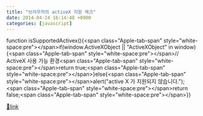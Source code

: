 ```yaml
---
title: "브라우저의 activeX 지원 체크"
date: 2014-04-14 16:14:48 +0900
categories: [javascript]
---
```


function isSupportedActivex(){&lt;span class="Apple-tab-span" style="white-space:pre"&gt;&lt;/span&gt;if(window.ActiveXObject || "ActiveXObject" in window){&lt;span class="Apple-tab-span" style="white-space:pre"&gt;&lt;/span&gt;// ActiveX 사용 가능 환경&lt;span class="Apple-tab-span" style="white-space:pre"&gt;&lt;/span&gt;return true;&lt;span class="Apple-tab-span" style="white-space:pre"&gt;&lt;/span&gt;}else{&lt;span class="Apple-tab-span" style="white-space:pre"&gt;&lt;/span&gt;alert("active X 가 지원되지 않습니다.");&lt;span class="Apple-tab-span" style="white-space:pre"&gt;&lt;/span&gt;return false;&lt;span class="Apple-tab-span" style="white-space:pre"&gt;&lt;/span&gt;}}  



[🔗link](http://www.mins01.com/mh/tech/read/872)